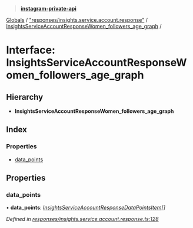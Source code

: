 > **[instagram-private-api](../README.md)**

[Globals](../README.md) / ["responses/insights.service.account.response"](../modules/_responses_insights_service_account_response_.md) / [InsightsServiceAccountResponseWomen_followers_age_graph](_responses_insights_service_account_response_.insightsserviceaccountresponsewomen_followers_age_graph.md) /

# Interface: InsightsServiceAccountResponseWomen_followers_age_graph

## Hierarchy

* **InsightsServiceAccountResponseWomen_followers_age_graph**

## Index

### Properties

* [data_points](_responses_insights_service_account_response_.insightsserviceaccountresponsewomen_followers_age_graph.md#data_points)

## Properties

###  data_points

• **data_points**: *[InsightsServiceAccountResponseDataPointsItem](_responses_insights_service_account_response_.insightsserviceaccountresponsedatapointsitem.md)[]*

*Defined in [responses/insights.service.account.response.ts:128](https://github.com/dilame/instagram-private-api/blob/3e16058/src/responses/insights.service.account.response.ts#L128)*